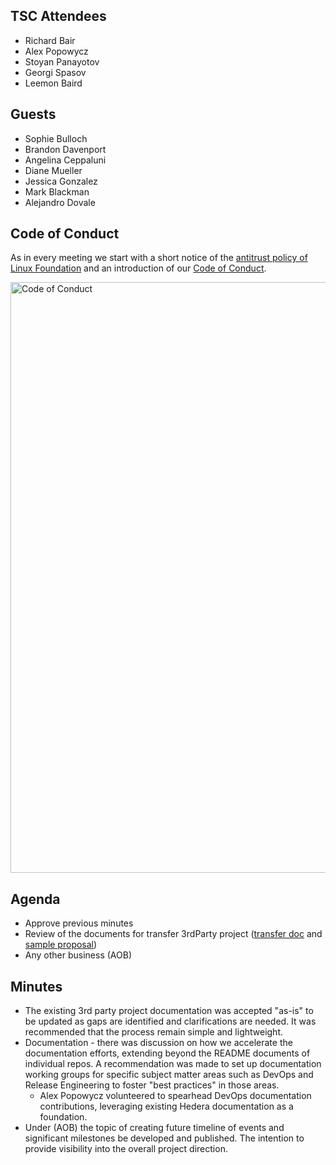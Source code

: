 ## TSC Attendees

- Richard Bair
- Alex Popowycz
- Stoyan Panayotov
- Georgi Spasov
- Leemon Baird

## Guests

- Sophie Bulloch
- Brandon Davenport
- Angelina Ceppaluni
- Diane Mueller
- Jessica Gonzalez
- Mark Blackman
- Alejandro Dovale

## Code of Conduct

As in every meeting we start with a short notice of the [antitrust policy of Linux Foundation](https://www.linuxfoundation.org/legal/antitrust-policy)
and an introduction of our [Code of Conduct](https://www.lfdecentralizedtrust.org/code-of-conduct).

<img width="945" alt="Code of Conduct" src="https://github.com/user-attachments/assets/3a187bc9-65ae-461e-bb46-7ce0db8e32cf">

## Agenda

- Approve previous minutes
- Review of the documents for transfer 3rdParty project ([transfer doc](https://github.com/hiero-ledger/hiero/blob/main/howto-transfer.md) and [sample proposal](https://github.com/hiero-ledger/tsc/issues/67))
- Any other business (AOB)

## Minutes
- The existing 3rd party project documentation was accepted "as-is" to be updated as gaps are identified and clarifications are needed. It was recommended that the process remain simple and lightweight.
- Documentation - there was discussion on how we accelerate the documentation efforts, extending beyond the README documents of individual repos. A recommendation was made to set up documentation working groups for specific subject matter areas such as DevOps and Release Engineering to foster "best practices" in those areas.
  - Alex Popowycz volunteered to spearhead DevOps documentation contributions, leveraging existing Hedera documentation as a foundation.
- Under (AOB) the topic of creating future timeline of events and significant milestones be developed and published. The intention to provide visibility into the overall project direction.
